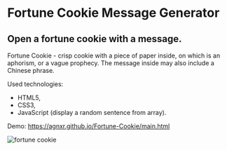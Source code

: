 # Fortune Cookie Message Generator

## Open a fortune cookie with a message.

Fortune Cookie - crisp cookie with a piece of paper inside, on which is an aphorism, or a vague prophecy. The message inside may also include a Chinese phrase. 


Used technologies:

* HTML5,
* CSS3,
* JavaScript (display a random sentence from array).

Demo: https://agnxr.github.io/Fortune-Cookie/main.html

![fortune cookie](https://user-images.githubusercontent.com/32043294/34237675-487d3b40-e5fe-11e7-883e-2fe613f0f127.png)

